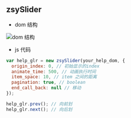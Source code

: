 ## zsySlider

* dom 结构

![dom 结构](https://raw.githubusercontent.com/zsytssk/common/master/laya/util/zsySlider_dom.png "dom 结构")

* js 代码

```javascript
var help_glr = new zsySlider(your_help_dom, {
  origin_index: 0, // 初始显示的index
  animate_time: 500, // 动画执行时间
  item_space: 10, // item 之间的距离
  pagination: true, // boolean
  end_call_back: null // 移动
});

help_glr.prev(); // 向前划
help_glr.next(); // 向后划
```
